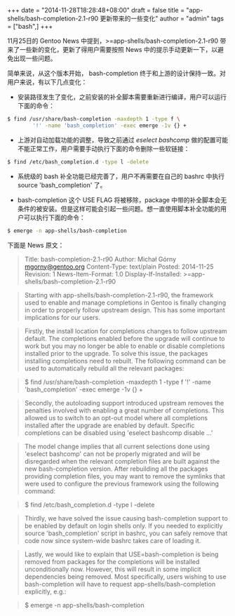 +++
date = "2014-11-28T18:28:48+08:00"
draft = false
title = "app-shells/bash-completion-2.1-r90 更新带来的一些变化"
author = "admin"
tags = ["bash",]
+++

11月25日的 Gentoo News 中提到，>=app-shells/bash-completion-2.1-r90 带来了一些新的变化，更新了得用户需要按照 News 中的提示手动更新一下，以避免出现一些问题。
<!--more-->

简单来说，从这个版本开始， bash-completion 终于和上游的设计保持一致。对用户来说，有以下几点变化：

 - 安装路径发生了变化，之前安装的补全脚本需要重新进行编译，用户可以运行下面的命令：

``` bash
$ find /usr/share/bash-completion -maxdepth 1 -type f \
        '!' -name 'bash_completion' -exec emerge -1v {} +
```

 - 上游对自动加载功能的调整，导致之前通过 *eselect bashcomp* 做的配置可能不能正常工作，用户需要手动执行下面的命令删除一些软链接：

``` bash
$ find /etc/bash_completion.d -type l -delete
```

 - 系统级的 bash 补全功能已经完善了，用户不再需要在自己的 bashrc 中执行 source 'bash_completion' 了。

 - bash-completion 这个 USE FLAG 将被移除，package 中带的补全脚本会无条件的被安装。但是这样可能会引起一些问题。想一直使用脚本补全功能的用户可以执行下面的命令：


``` bash
$ emerge -n app-shells/bash-completion
```

下面是 News 原文：

> Title: bash-completion-2.1-r90
> Author: Michał Górny <mgorny@gentoo.org>
> Content-Type: text/plain
> Posted: 2014-11-25
> Revision: 1
> News-Item-Format: 1.0
> Display-If-Installed: >=app-shells/bash-completion-2.1-r90

> Starting with app-shells/bash-completion-2.1-r90, the framework used to enable and manage completions in Gentoo is finally changing in order to properly follow upstream design. This has some important implications for our users.

> Firstly, the install location for completions changes to follow upstream default. The completions enabled before the upgrade will continue to work but you may no longer be able to enable or disable completions installed prior to the upgrade. To solve this issue, the packages installing completions need to rebuilt. The following command can be used to automatically rebuild all the relevant packages:

> $ find /usr/share/bash-completion -maxdepth 1 -type f '!' -name 'bash_completion' -exec emerge -1v {} +

> Secondly, the autoloading support introduced upstream removes the penalties involved with enabling a great number of completions. This allowed us to switch to an opt-out model where all completions installed after the upgrade are enabled by default. Specific completions can be disabled using 'eselect bashcomp disable ...'

> The model change implies that all current selections done using 'eselect bashcomp' can not be properly migrated and will be disregarded when the relevant completion files are built against the new bash-completion version. After rebuilding all the packages providing completion files, you may want to remove the symlinks that were used to configure the previous framework using the following command:

> $ find /etc/bash_completion.d -type l -delete

> Thirdly, we have solved the issue causing bash-completion support to be enabled by default on login shells only. If you needed to explicitly source 'bash_completion' script in bashrc, you can safely remove that code now since system-wide bashrc takes care of loading it.

> Lastly, we would like to explain that USE=bash-completion is being removed from packages for the completions will be installed unconditionally now. However, this will result in some implicit dependencies being removed. Most specifically, users wishing to use bash-completion will have to request app-shells/bash-completion explicitly, e.g.:

> $ emerge -n app-shells/bash-completion
